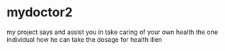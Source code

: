 # mydoctor2
my project says and assist you in take caring of your own health the one individual how he can take the dosage for health illen
